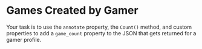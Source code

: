 # Games Created by Gamer

Your task is to use the `annotate` property, the `Count()` method, and custom properties to add a `game_count` property to the JSON that gets returned for a gamer profile.